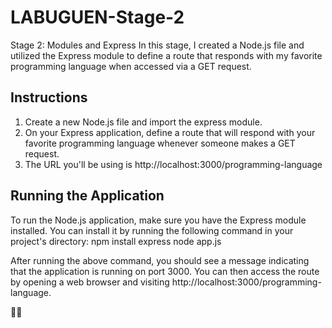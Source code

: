 # LABUGUEN-Stage-2
Stage 2: Modules and Express
In this stage, I created a Node.js file and utilized the Express module to define a route that responds with my favorite programming language when accessed via a GET request.

## Instructions
1. Create a new Node.js file and import the express module.
2. On your Express application, define a route that will respond with your favorite programming language whenever someone makes a GET request.
3. The URL you'll be using is http://localhost:3000/programming-language

## Running the Application
To run the Node.js application, make sure you have the Express module installed. 
You can install it by running the following command in your project's directory:
npm install express
node app.js

After running the above command, you should see a message indicating that the application is running on port 3000. 
You can then access the route by opening a web browser and visiting http://localhost:3000/programming-language.

🚀👾
